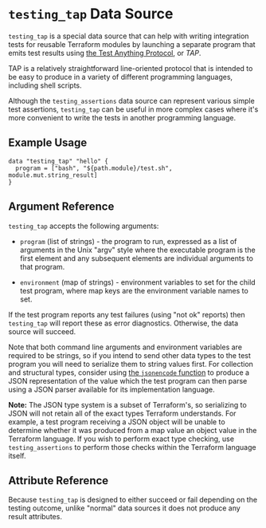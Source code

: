 # `testing_tap` Data Source

`testing_tap` is a special data source that can help with writing integration
tests for reusable Terraform modules by launching a separate program that
emits test results using
[the Test Anything Protocol](https://testanything.org/), or _TAP_.

TAP is a relatively straightforward line-oriented protocol that is intended to
be easy to produce in a variety of different programming languages, including
shell scripts.

Although the `testing_assertions` data source can represent various simple
test assertions, `testing_tap` can be useful in more complex cases where it's
more convenient to write the tests in another programming language.

## Example Usage

```hcl
data "testing_tap" "hello" {
  program = ["bash", "${path.module}/test.sh", module.mut.string_result]
}
```

## Argument Reference

`testing_tap` accepts the following arguments:

* `program` (list of strings) - the program to run, expressed as a list of
  arguments in the Unix "argv" style where the executable program is the first
  element and any subsequent elements are individual arguments to that program.

* `environment` (map of strings) - environment variables to set for the child
  test program, where map keys are the environment variable names to set.

If the test program reports any test failures (using "not ok" reports) then
`testing_tap` will report these as error diagnostics. Otherwise, the data
source will succeed.

Note that both command line arguments and environment variables are required
to be strings, so if you intend to send other data types to the test program
you will need to serialize them to string values first. For collection and
structural types, consider using
[the `jsonencode` function](https://www.terraform.io/docs/configuration/functions/jsonencode.html)
to produce a JSON representation of the value which the test program can then
parse using a JSON parser available for its implementation language.

**Note:** The JSON type system is a subset of Terraform's, so serializing to
JSON will not retain all of the exact types Terraform understands. For example,
a test program receiving a JSON object will be unable to determine whether
it was produced from a map value an object value in the Terraform language.
If you wish to perform exact type checking, use `testing_assertions` to perform
those checks within the Terraform language itself.

## Attribute Reference

Because `testing_tap` is designed to either succeed or fail depending
on the testing outcome, unlike "normal" data sources it does not produce any
result attributes.

